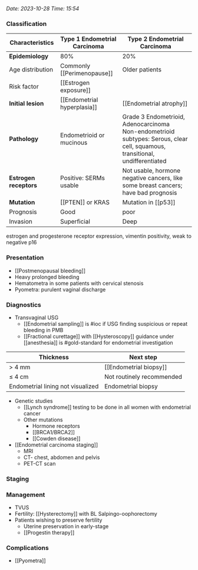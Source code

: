 *Date: 2023-10-28*
*Time: 15:54* 


### Classification

| Characteristics        | Type 1 Endometrial Carcinoma | Type 2 Endometrial Carcinoma                                                                                                    |
| ---------------------- | ---------------------------- | ------------------------------------------------------------------------------------------------------------------------------- |
| **Epidemiology**       | 80%                          | 20%                                                                                                                             |
| Age distribution       | Commonly [[Perimenopause]]   | Older patients                                                                                                                  |
| Risk factor            | [[Estrogen exposure]]        |                                                                                                                                 |
| **Initial lesion**     | [[Endometrial hyperplasia]]  | [[Endometrial atrophy]]<br>                                                                                                     |
| **Pathology**          | Endometrioid or mucinous     | Grade 3 Endometrioid, Adenocarcinoma<br>Non-endometrioid subtypes: Serous, clear cell, squamous, transitional, undifferentiated |
| **Estrogen receptors** | Positive: SERMs usable       | Not usable, hormone negative cancers, like some breast cancers; have bad prognosis                                              |
| **Mutation**           | [[PTEN]] or KRAS             | Mutation in [[p53]]                                                                                                             |
| Prognosis              | Good                         | poor                                                                                                                            |
| Invasion               | Superficial                  | Deep                                                                                                                            |
estrogen and progesterone receptor expression, vimentin positivity, weak to negative p16
### Presentation
- [[Postmenopausal bleeding]]
- Heavy prolonged bleeding
- Hematometra in some patients with cervical stenosis
- Pyometra: purulent vaginal discharge
### Diagnostics
- Transvaginal USG
	- [[Endometrial sampling]] is #ioc if USG finding suspicious or repeat bleeding in PMB
	- [[Fractional curettage]] with [[Hysteroscopy]] guidance under [[anesthesia]] is #gold-standard  for endometrial investigation

| Thickness                         | Next step                 |
| --------------------------------- | ------------------------- |
| > 4 mm                            | [[Endometrial biopsy]]    |
| ≤ 4 cm                            | Not routinely recommended |
| Endometrial lining not visualized | Endometrial biopsy        |

- Genetic studies
	- [[Lynch syndrome]] testing to be done in all women with endometrial cancer
	- Other mutations
		- Hormone receptors
		- [[BRCA1/BRCA2]]
		- [[Cowden disease]]
- [[Endometrial carcinoma staging]] 
	- MRI 
	- CT- chest, abdomen and pelvis
	- PET-CT scan
### Staging


### Management
- TVUS
- Fertility: [[Hysterectomy]] with BL Salpingo-oophorectomy
- Patients wishing to preserve fertility
	- Uterine preservation in early-stage 
	- [[Progestin therapy]]

### Complications
- [[Pyometra]]